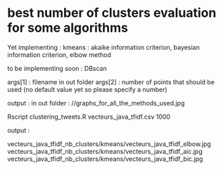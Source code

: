 # best number of clusters evaluation for some algorithms 

Yet implementing : 
kmeans : akaike information criterion, bayesian information criterion, elbow method 

to be implementing soon :
DBscan 

args[1] : filename in out folder
args[2] : number of points that should be used (no default value yet so please specify a number) 

output : 
in out folder : <filename without extension _nb_clusters>/<algorithm name>/graphs_for_all_the_methods_used.jpg

Rscript clustering_tweets.R vecteurs_java_tfidf.csv 1000

output :

vecteurs_java_tfidf_nb_clusters/kmeans/vecteurs_java_tfidf_elbow.jpg
vecteurs_java_tfidf_nb_clusters/kmeans/vecteurs_java_tfidf_aic.jpg
vecteurs_java_tfidf_nb_clusters/kmeans/vecteurs_java_tfidf_bic.jpg
